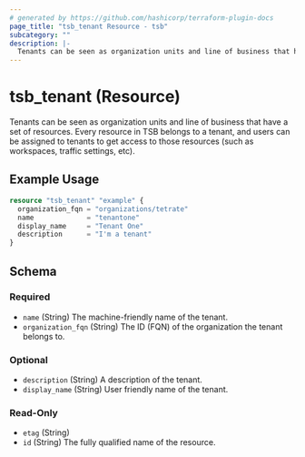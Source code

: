 ```yaml
---
# generated by https://github.com/hashicorp/terraform-plugin-docs
page_title: "tsb_tenant Resource - tsb"
subcategory: ""
description: |-
  Tenants can be seen as organization units and line of business that have a set of resources. Every resource in TSB belongs to a tenant, and users can be assigned to tenants to get access to those resources (such as workspaces, traffic settings, etc).
---
```


# tsb_tenant (Resource)

Tenants can be seen as organization units and line of business that have a set of resources. Every resource in TSB belongs to a tenant, and users can be assigned to tenants to get access to those resources (such as workspaces, traffic settings, etc).

## Example Usage

```terraform
resource "tsb_tenant" "example" {
  organization_fqn = "organizations/tetrate"
  name             = "tenantone"
  display_name     = "Tenant One"
  description      = "I'm a tenant"
}
```

<!-- schema generated by tfplugindocs -->
## Schema

### Required

- `name` (String) The machine-friendly name of the tenant.
- `organization_fqn` (String) The ID (FQN) of the organization the tenant belongs to.

### Optional

- `description` (String) A description of the tenant.
- `display_name` (String) User friendly name of the tenant.

### Read-Only

- `etag` (String)
- `id` (String) The fully qualified name of the resource.


